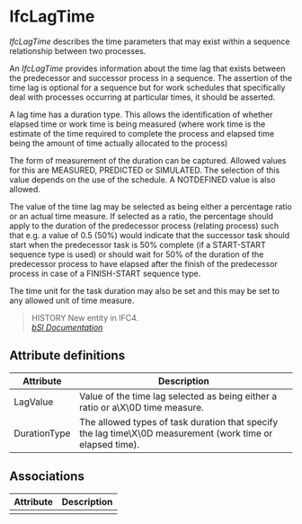 IfcLagTime
==========
_IfcLagTime_ describes the time parameters that may exist within a sequence
relationship between two processes.  
  
An _IfcLagTime_ provides information about the time lag that exists between
the predecessor and successor process in a sequence. The assertion of the time
lag is optional for a sequence but for work schedules that specifically deal
with processes occurring at particular times, it should be asserted.  
  
A lag time has a duration type. This allows the identification of whether
elapsed time or work time is being measured (where work time is the estimate
of the time required to complete the process and elapsed time being the amount
of time actually allocated to the process)  
  
The form of measurement of the duration can be captured. Allowed values for
this are MEASURED, PREDICTED or SIMULATED. The selection of this value depends
on the use of the schedule. A NOTDEFINED value is also allowed.  
  
The value of the time lag may be selected as being either a percentage ratio
or an actual time measure. If selected as a ratio, the percentage should apply
to the duration of the predecessor process (relating process) such that e.g. a
value of 0.5 (50%) would indicate that the successor task should start when
the predecessor task is 50% complete (if a START-START sequence type is used)
or should wait for 50% of the duration of the predecessor process to have
elapsed after the finish of the predecessor process in case of a FINISH-START
sequence type.  
  
The time unit for the task duration may also be set and this may be set to any
allowed unit of time measure.  
  
> HISTORY  New entity in IFC4.  
[ _bSI
Documentation_](https://standards.buildingsmart.org/IFC/DEV/IFC4_2/FINAL/HTML/schema/ifcdatetimeresource/lexical/ifclagtime.htm)


Attribute definitions
---------------------
| Attribute    | Description                                                                                                |
|--------------|------------------------------------------------------------------------------------------------------------|
| LagValue     | Value of the time lag selected as being either a ratio or a\X\0D time measure.                             |
| DurationType | The allowed types of task duration that specify the lag time\X\0D measurement (work time or elapsed time). |

Associations
------------
| Attribute   | Description   |
|-------------|---------------|
|             |               |


